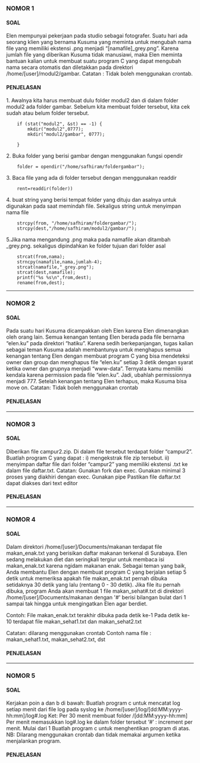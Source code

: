 <h3>NOMOR 1</h3>
<h4>SOAL</h4>
<p>Elen mempunyai pekerjaan pada studio sebagai fotografer. Suatu hari ada seorang klien yang bernama Kusuma yang meminta untuk mengubah nama file yang memiliki ekstensi .png menjadi “[namafile]_grey.png”. Karena jumlah file yang diberikan Kusuma tidak manusiawi, maka Elen meminta bantuan kalian untuk membuat suatu program C yang dapat mengubah nama secara otomatis dan diletakkan pada direktori /home/[user]/modul2/gambar.
Catatan : Tidak boleh menggunakan crontab.</p>

<h4>PENJELASAN</h4>
<p>1. Awalnya kita harus membuat dulu folder modul2 dan di dalam folder modul2 ada folder gambar. Sebelum kita membuat folder tersebut, kita cek sudah atau belum folder tersebut.</p>

```
    if (stat("modul2", &st) == -1) {
        mkdir("modul2",0777);
        mkdir("modul2/gambar", 0777);

    }
```

<p>2. Buka folder yang berisi gambar dengan menggunakan fungsi opendir</p>

```
	folder = opendir("/home/safhiram/foldergambar");
```

<p>3. Baca file yang ada di folder tersebut dengan menggunakan readdir</p>

```
	rent=readdir(folder))
```

<p>4. buat string yang berisi tempat folder yang dituju dan asalnya untuk 
digunakan pada saat memindah file. Sekaligus string untuk menyimpan nama  file</p>

```
    strcpy(from, "/home/safhiram/foldergambar/");
    strcpy(dest,"/home/safhiram/modul2/gambar/");
```

<p>5.Jika nama mengandung .png maka pada namafile akan ditambah _grey.png. sekaligus dipindahkan ke folder tujuan dari folder asal</p>

```
 	strcat(from,nama);
    strncpy(namafile,nama,jumlah-4);
    strcat(namafile,"_grey.png");
    strcat(dest,namafile);
    printf("%s %s\n",from,dest);
    rename(from,dest);
```


<hr>
<h3>NOMOR 2</h3>
<h4>SOAL</h4>
<p>Pada suatu hari Kusuma dicampakkan oleh Elen karena Elen dimenangkan oleh orang lain. Semua kenangan tentang Elen berada pada file bernama “elen.ku” pada direktori “hatiku”. Karena sedih berkepanjangan, tugas kalian sebagai teman Kusuma adalah membantunya untuk menghapus semua kenangan tentang Elen dengan membuat program C yang bisa mendeteksi owner dan group dan menghapus file “elen.ku” setiap 3 detik dengan syarat ketika owner dan grupnya menjadi “www-data”. Ternyata kamu memiliki kendala karena permission pada file “elen.ku”. Jadi, ubahlah permissionnya menjadi 777. Setelah kenangan tentang Elen terhapus, maka Kusuma bisa move on.
Catatan: Tidak boleh menggunakan crontab</p>
<h4>PENJELASAN</h4>

<hr>
<h3>NOMOR 3</h3>
<h4>SOAL</h4>
<p>Diberikan file campur2.zip. Di dalam file tersebut terdapat folder “campur2”. 
Buatlah program C yang dapat :
i)  mengekstrak file zip tersebut.
ii) menyimpan daftar file dari folder “campur2” yang memiliki ekstensi .txt ke dalam file daftar.txt. 
Catatan:  
Gunakan fork dan exec.
Gunakan minimal 3 proses yang diakhiri dengan exec.
Gunakan pipe
Pastikan file daftar.txt dapat diakses dari text editor
</p>
<h4>PENJELASAN</h4>

<hr>
<h3>NOMOR 4</h3>
<h4>SOAL</h4>
<p>Dalam direktori /home/[user]/Documents/makanan terdapat file makan_enak.txt yang berisikan daftar makanan terkenal di Surabaya. Elen sedang melakukan diet dan seringkali tergiur untuk membaca isi makan_enak.txt karena ngidam makanan enak. Sebagai teman yang baik, Anda membantu Elen dengan membuat program C yang berjalan setiap 5 detik untuk memeriksa apakah file makan_enak.txt pernah dibuka setidaknya 30 detik yang lalu (rentang 0 - 30 detik).
Jika file itu pernah dibuka, program Anda akan membuat 1 file makan_sehat#.txt di direktori /home/[user]/Documents/makanan dengan '#' berisi bilangan bulat dari 1 sampai tak hingga untuk mengingatkan Elen agar berdiet.

Contoh:
File makan_enak.txt terakhir dibuka pada detik ke-1
Pada detik ke-10 terdapat file makan_sehat1.txt dan makan_sehat2.txt

Catatan: 
dilarang menggunakan crontab
Contoh nama file : makan_sehat1.txt, makan_sehat2.txt, dst
</p>
<h4>PENJELASAN</h4>

<hr>
<h3>NOMOR 5</h3>
<h4>SOAL</h4>
<p>Kerjakan poin a dan b di bawah:
Buatlah program c untuk mencatat log setiap menit dari file log pada syslog ke /home/[user]/log/[dd:MM:yyyy-hh:mm]/log#.log
Ket:
Per 30 menit membuat folder /[dd:MM:yyyy-hh:mm]
Per menit memasukkan log#.log ke dalam folder tersebut
‘#’ : increment per menit. Mulai dari 1
Buatlah program c untuk menghentikan program di atas.
NB: Dilarang menggunakan crontab dan tidak memakai argumen ketika menjalankan program.

</p>
<h4>PENJELASAN</h4>

